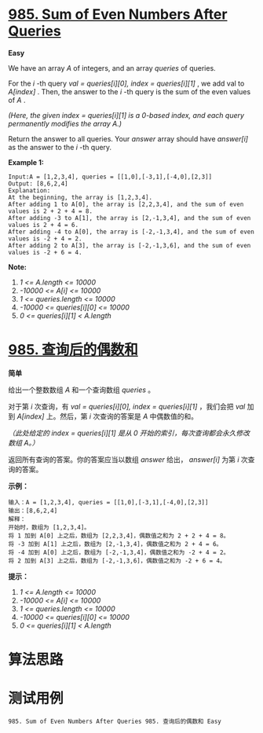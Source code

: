 # [985. Sum of Even Numbers After Queries][enTitle]

**Easy**

We have an array  *A*  of integers, and an array  *queries*  of queries.

For the  *i* -th query  *val = queries[i][0], index = queries[i][1]* , we add val to  *A[index]* . Then, the answer to the  *i* -th query is the sum of the even values of  *A* .

 *(Here, the given index = queries[i][1] is a 0-based index, and each query permanently modifies the array A.)* 

Return the answer to all queries. Your  *answer*  array should have  *answer[i]*  as the answer to the  *i* -th query.



**Example 1:** 

```
Input:A = [1,2,3,4], queries = [[1,0],[-3,1],[-4,0],[2,3]]
Output: [8,6,2,4]
Explanation: 
At the beginning, the array is [1,2,3,4].
After adding 1 to A[0], the array is [2,2,3,4], and the sum of even values is 2 + 2 + 4 = 8.
After adding -3 to A[1], the array is [2,-1,3,4], and the sum of even values is 2 + 4 = 6.
After adding -4 to A[0], the array is [-2,-1,3,4], and the sum of even values is -2 + 4 = 2.
After adding 2 to A[3], the array is [-2,-1,3,6], and the sum of even values is -2 + 6 = 4.
```



**Note:** 

1.  *1 <= A.length <= 10000*  
2.  *-10000 <= A[i] <= 10000*  
3.  *1 <= queries.length <= 10000*  
4.  *-10000 <= queries[i][0] <= 10000*  
5.  *0 <= queries[i][1] < A.length* 


# [985. 查询后的偶数和][cnTitle]

**简单**

给出一个整数数组  *A*  和一个查询数组  *queries* 。

对于第  *i*  次查询，有  *val = queries[i][0], index = queries[i][1]* ，我们会把  *val*  加到  *A[index]*  上。然后，第  *i*  次查询的答案是  *A*  中偶数值的和。

 *（此处给定的 index = queries[i][1] 是从 0 开始的索引，每次查询都会永久修改数组 A。）* 

返回所有查询的答案。你的答案应当以数组  *answer*  给出， *answer[i]*  为第  *i*  次查询的答案。



**示例：** 

```
输入：A = [1,2,3,4], queries = [[1,0],[-3,1],[-4,0],[2,3]]
输出：[8,6,2,4]
解释：
开始时，数组为 [1,2,3,4]。
将 1 加到 A[0] 上之后，数组为 [2,2,3,4]，偶数值之和为 2 + 2 + 4 = 8。
将 -3 加到 A[1] 上之后，数组为 [2,-1,3,4]，偶数值之和为 2 + 4 = 6。
将 -4 加到 A[0] 上之后，数组为 [-2,-1,3,4]，偶数值之和为 -2 + 4 = 2。
将 2 加到 A[3] 上之后，数组为 [-2,-1,3,6]，偶数值之和为 -2 + 6 = 4。

```



**提示：** 

1.  *1 <= A.length <= 10000*  
2.  *-10000 <= A[i] <= 10000*  
3.  *1 <= queries.length <= 10000*  
4.  *-10000 <= queries[i][0] <= 10000*  
5.  *0 <= queries[i][1] < A.length* 




# 算法思路

# 测试用例
```
985. Sum of Even Numbers After Queries 985. 查询后的偶数和 Easy
```

[enTitle]: https://leetcode.com/problems/sum-of-even-numbers-after-queries/
[cnTitle]: https://leetcode-cn.com/problems/sum-of-even-numbers-after-queries/
